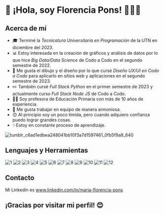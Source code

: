 # 👋 ¡Hola, soy Florencia Pons! 👩‍💻✨

## Acerca de mí

- 🎓 Terminé la *Tecnicatura Universitaria en Programación* de la UTN en diciembre del 2023.
- 📊 Estoy interesada en la creación de gráficos y análisis de datos por lo que hice *Big Data/Data Science* de Codo a Codo en el segundo semestre de 2022.
- 🎨 Me gusta el dibujo y el diseño por lo que cursé *Diseño UX/UI en Codo a Codo* para aplicarlo en sitios web y aplicaciones en el segundo semestre de 2023.
- ✏️ También cursé *Full Stack Python* en el primer semestre de 2023 y actualmente curso *Full Stack Node JS* de Codo a Codo.
- 👩‍🏫 Soy profesora de Educación Primaria con más de 10 años de experiencia.
-  🤝 Me gusta trabajar en equipo de manera armoniosa.
- 😊 Al principio soy un poco tímida, pero cuando adquiero confianza puedo lograr grandes cosas.
- ✨Estoy en constante proceso de aprendizaje. 

![tumblr_c6ad1edbea248041bb10f3a7d1597461_0fb5f9a8_640](https://github.com/FlorPons/FlorPons/assets/111473222/bb803857-79b0-4d44-9490-a55df6554892)

## Lenguajes y Herramientas

![1](https://github.com/FlorPons/FlorPons/assets/111473222/068167cb-36fe-4eb7-bd3c-855fc00b7ca9)
![2](https://github.com/FlorPons/FlorPons/assets/111473222/8933ffda-1de6-4ed9-9c9c-1eb803ad8579)
![3](https://github.com/FlorPons/FlorPons/assets/111473222/5a16d0bb-3155-4bc5-90fa-45c6221b50dc)
![4](https://github.com/FlorPons/FlorPons/assets/111473222/35f42bd0-7f74-4377-9329-9a695a43f6bb)
![5](https://github.com/FlorPons/FlorPons/assets/111473222/05061e28-eca8-4501-a1d0-ad0de741c196)
![6](https://github.com/FlorPons/FlorPons/assets/111473222/4af072d9-1231-4a2e-a7e4-c75c1a5f1100)
![7](https://github.com/FlorPons/FlorPons/assets/111473222/b774f54a-3521-474e-8d6f-ad3182fd4ee5)
![8](https://github.com/FlorPons/FlorPons/assets/111473222/cb717fad-249a-4a14-9043-77f5dcaf1291)
![9](https://github.com/FlorPons/FlorPons/assets/111473222/32493b58-080a-4cf0-a968-3fe1b7da02bd)
![10](https://github.com/FlorPons/FlorPons/assets/111473222/9797ec35-c64d-403e-804c-fc6ccb1d05ae)
![11](https://github.com/FlorPons/FlorPons/assets/111473222/ad6f951f-2493-44cd-b973-533192affaea)
![12](https://github.com/FlorPons/FlorPons/assets/111473222/305b3901-16a6-40ff-9e32-00f22196c787)


## Contacto
 Mi Linkedin es www.linkedin.com/in/maria-florencia-pons 

## ¡Gracias por visitar mi perfil! 😊

